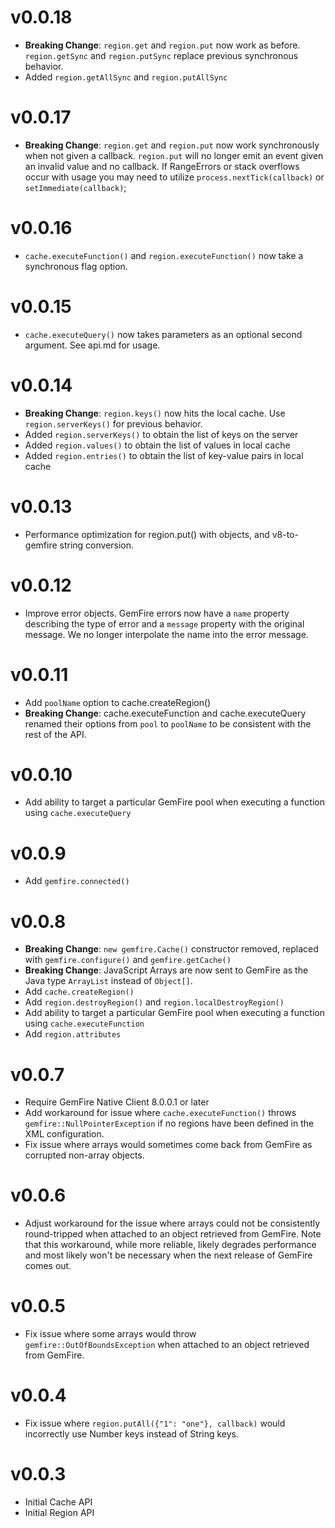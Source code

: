 # v0.0.18
- **Breaking Change**: `region.get` and `region.put` now work as before. `region.getSync` and `region.putSync` replace previous synchronous behavior.
- Added `region.getAllSync` and `region.putAllSync`

# v0.0.17
- **Breaking Change**: `region.get` and `region.put` now work synchronously when not given a callback. `region.put` will no longer emit an event given an invalid value and no callback. If RangeErrors or stack overflows occur with usage you may need to utilize `process.nextTick(callback)` or `setImmediate(callback)`;

# v0.0.16
- `cache.executeFunction()` and `region.executeFunction()` now take a synchronous flag option.

# v0.0.15
- `cache.executeQuery()` now takes parameters as an optional second argument. See api.md for usage. 

# v0.0.14
- **Breaking Change**: `region.keys()` now hits the local cache. Use `region.serverKeys()` for previous behavior.
- Added `region.serverKeys()` to obtain the list of keys on the server
- Added `region.values()` to obtain the list of values in local cache
- Added `region.entries()` to obtain the list of key-value pairs in local cache

# v0.0.13
- Performance optimization for region.put() with objects, and v8-to-gemfire string conversion.

# v0.0.12
- Improve error objects. GemFire errors now have a `name` property describing the type of error and a `message` property with the original message. We no longer interpolate the name into the error message.

# v0.0.11
- Add `poolName` option to cache.createRegion()
- **Breaking Change**: cache.executeFunction and cache.executeQuery renamed their options from `pool` to `poolName` to be consistent with the rest of the API.

# v0.0.10
- Add ability to target a particular GemFire pool when executing a function using `cache.executeQuery`

# v0.0.9
- Add `gemfire.connected()`

# v0.0.8

- **Breaking Change**: `new gemfire.Cache()` constructor removed, replaced with `gemfire.configure()` and `gemfire.getCache()`
- **Breaking Change**: JavaScript Arrays are now sent to GemFire as the Java type `ArrayList` instead of `Object[]`.
- Add `cache.createRegion()`
- Add `region.destroyRegion()` and `region.localDestroyRegion()`
- Add ability to target a particular GemFire pool when executing a function using `cache.executeFunction`
- Add `region.attributes`

# v0.0.7

- Require GemFire Native Client 8.0.0.1 or later
- Add workaround for issue where `cache.executeFunction()` throws `gemfire::NullPointerException` if no regions have been defined in the XML configuration.
- Fix issue where arrays would sometimes come back from GemFire as corrupted non-array objects.

# v0.0.6

- Adjust workaround for the issue where arrays could not be consistently round-tripped when attached to an object retrieved from GemFire. Note that this workaround, while more reliable, likely degrades performance and most likely won't be necessary when the next release of GemFire comes out.

# v0.0.5

- Fix issue where some arrays would throw `gemfire::OutOfBoundsException` when attached to an object retrieved from GemFire.

# v0.0.4

- Fix issue where `region.putAll({"1": "one"}, callback)` would incorrectly use Number keys instead of String keys.

# v0.0.3

- Initial Cache API
- Initial Region API
